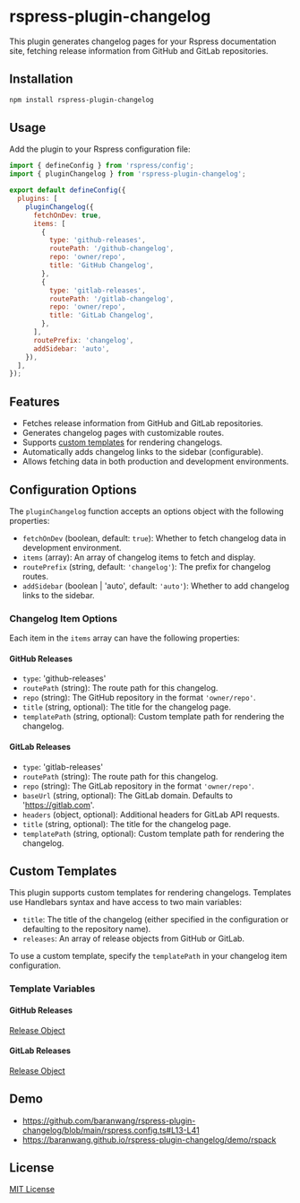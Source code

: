 # rspress-plugin-changelog

This plugin generates changelog pages for your Rspress documentation site, fetching release information from GitHub and GitLab repositories.

## Installation

```bash
npm install rspress-plugin-changelog
```

## Usage

Add the plugin to your Rspress configuration file:

```javascript
import { defineConfig } from 'rspress/config';
import { pluginChangelog } from 'rspress-plugin-changelog';

export default defineConfig({
  plugins: [
    pluginChangelog({
      fetchOnDev: true,
      items: [
        {
          type: 'github-releases',
          routePath: '/github-changelog',
          repo: 'owner/repo',
          title: 'GitHub Changelog',
        },
        {
          type: 'gitlab-releases',
          routePath: '/gitlab-changelog',
          repo: 'owner/repo',
          title: 'GitLab Changelog',
        },
      ],
      routePrefix: 'changelog',
      addSidebar: 'auto',
    }),
  ],
});
```

## Features

- Fetches release information from GitHub and GitLab repositories.
- Generates changelog pages with customizable routes.
- Supports [custom templates](#custom-templates) for rendering changelogs.
- Automatically adds changelog links to the sidebar (configurable).
- Allows fetching data in both production and development environments.

## Configuration Options

The `pluginChangelog` function accepts an options object with the following properties:

- `fetchOnDev` (boolean, default: `true`): Whether to fetch changelog data in development environment.
- `items` (array): An array of changelog items to fetch and display.
- `routePrefix` (string, default: `'changelog'`): The prefix for changelog routes.
- `addSidebar` (boolean | 'auto', default: `'auto'`): Whether to add changelog links to the sidebar.

### Changelog Item Options

Each item in the `items` array can have the following properties:

#### GitHub Releases

- `type`: 'github-releases'
- `routePath` (string): The route path for this changelog.
- `repo` (string): The GitHub repository in the format `'owner/repo'`.
- `title` (string, optional): The title for the changelog page.
- `templatePath` (string, optional): Custom template path for rendering the changelog.

#### GitLab Releases

- `type`: 'gitlab-releases'
- `routePath` (string): The route path for this changelog.
- `repo` (string): The GitLab repository in the format `'owner/repo'`.
- `baseUrl` (string, optional): The GitLab domain. Defaults to 'https://gitlab.com'.
- `headers` (object, optional): Additional headers for GitLab API requests.
- `title` (string, optional): The title for the changelog page.
- `templatePath` (string, optional): Custom template path for rendering the changelog.

## Custom Templates

This plugin supports custom templates for rendering changelogs. Templates use Handlebars syntax and have access to two main variables:

- `title`: The title of the changelog (either specified in the configuration or defaulting to the repository name).
- `releases`: An array of release objects from GitHub or GitLab.

To use a custom template, specify the `templatePath` in your changelog item configuration.

### Template Variables

#### GitHub Releases

[Release Object](https://docs.github.com/en/rest/releases/releases)

#### GitLab Releases

[Release Object](https://docs.gitlab.com/ee/api/releases)


## Demo

- https://github.com/baranwang/rspress-plugin-changelog/blob/main/rspress.config.ts#L13-L41
- https://baranwang.github.io/rspress-plugin-changelog/demo/rspack

## License

[MIT License](LICENSE)
